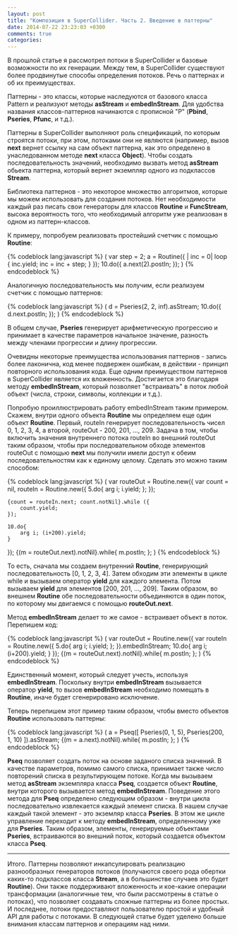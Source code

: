 ```yaml
---
layout: post
title: "Композиция в SuperCollider. Часть 2. Введение в паттерны"
date: 2014-07-22 23:23:03 +0300
comments: true
categories: 
---
```

В прошлой статье я рассмотрел потоки в SuperCollider и базовые возможности по их генерации. Между тем, в SuperCollider существуют более продвинутые способы определения потоков. Речь о паттернах и об их преимуществах.
<!--more-->
Паттерны - это классы, которые наследуются от базового класса Pattern и реализуют методы **asStream** и **embedInStream**. Для удобства названия классов-паттернов начинаются с прописной "P" (**Pbind**, **Pseries**, **Pfunc**, и т.д.). 

Паттерны в SuperCollider выполняют роль спецификаций, по которым строятся потоки, при этом, потоками они не являются (например, вызов **next** вернет ссылку на сам объект паттерна, как это определено в унаследованном методе **next** класса **Object**). Чтобы создать последовательность значений, необходимо вызвать метод **asStream** обьекта паттерна, который вернет экземпляр одного из подклассов **Stream**. 

Библиотека паттернов - это некоторое множество алгоритмов, которые мы можем использовать для создания потоков. Нет необходимости каждый раз писать свои генераторы для классов **Routine** и **FuncStream**, высока вероятность того, что необходимый алгоритм уже реализован в одном из паттерн-классов. 

К примеру, попробуем реализовать простейший счетчик с помощью **Routine**:

{% codeblock lang:javascript %}
(
var step = 2;
a = Routine({
    | inc = 0|
    loop {
        inc.yield;
        inc = inc + step;
    }
});
10.do({ a.next(2).postln; });
)
{% endcodeblock %}

Аналогичную последовательность мы получим, если реализуем счетчик с помощью паттернов:

{% codeblock lang:javascript %}
(
d = Pseries(2, 2, inf).asStream;
10.do({
    d.next.postln;
});
)
{% endcodeblock %}

В общем случае, **Pseries** генерирует арифметическую прогрессию и принимает в качестве параметров начальное значение, разность между членами прогрессии и длину прогреcсии. 

Очевидны некоторые преимущества использования паттернов - запись более лаконична, код менее подвержен ошибкам, в действии - принцип повторного использования кода. Еще одним преимуществом паттернов в SuperCollider является их вложенность. Достигается это благодаря методу **embedInStream**, который позволяет "встраивать" в поток любой объект (числа, строки, символы, коллекции и т.д.).

Попробую проиллюстрировать работу embedInStream таким примером. Скажем, внутри одного объекта **Routine** мы определяем еще один объект **Routine**. Первый, routeIn генерирует последовательность чисел 0, 1, 2, 3, 4, а  второй, routeOut - 200, 201, ..., 209. Задача в том, чтобы включить значения внутреннего потока routeIn во внешний routeOut таким образом, чтобы при последовательном обходе элементов routeOut с помощью **next** мы получили имели доступ к обеим последовательностям как к единому целому. Сделать это можно таким способом:

{% codeblock lang:javascript %}
(
var routeOut = Routine.new({
    var count = nil,
    routeIn = Routine.new({
        5.do{
            arg i; i.yield;
        };
    });
    
    {count = routeIn.next; count.notNil}.while ({
        count.yield;        
    });
    
    10.do{
        arg i; (i+200).yield;
    }
});
{(m = routeOut.next).notNil}.while{
    m.postln;
};
)
{% endcodeblock %}

То есть, сначала мы создаем внутренний **Routine**, генерирующий последовательность [0, 1, 2, 3, 4]. Затем обходим эти элементы в цикле while и вызываем оператор **yield** для каждого элемента. Потом вызываем **yield** для элементов [200, 201, ..., 209]. Таким образом, во внешнем **Routine** обе последовательности объединяются в один поток, по которому мы двигаемся с помощью **routeOut.next**.

Метод **embedInStream** делает то же самое - встраивает объект в поток. Перепишем код: 

{% codeblock lang:javascript %}
(
var routeOut = Routine.new({
    var routeIn = Routine.new({
        5.do{
            arg i; i.yield;
        };
    }).embedInStream;
    10.do{
        arg i; (i+200).yield;
    }
});
{(m = routeOut.next).notNil}.while{
    m.postln;
};
)
{% endcodeblock %}

Единственный момент, который следует учесть, используя **embedInStream**. Поскольку внутри **embedInStream** вызывается оператор **yield**, то вызов **embedInStream** необходимо помещать в **Routine**, иначе будет сгенерировано исключение.

Теперь перепишем этот пример таким образом, чтобы вместо объектов **Routine** использовать паттерны:

{% codeblock lang:javascript %}
(
a = Pseq([
        Pseries(0, 1, 5), 
        Pseries(200, 1, 10)
    ]).asStream;
{(m = a.next).notNil}.while{
    m.postln;
};
)
{% endcodeblock %}

**Pseq** позволяет создать поток на основе заданого списка значений. В качестве параметров, помимо самого списка, принимает также число повторений списка в результирующем потоке. Когда мы вызываем метод **asStream** экземпляра класса **Pseq**, создается объект **Routine**, внутри которого вызывается метод **embedInStream**. Поведение этого метода для **Pseq** определено следующим образом - внутри цикла последовательно извлекается каждый элемент списка. В нашем случае каждый такой элемент - это экземляр класса **Pseries**. В этом же цикле управление переходит к методу **embedInStream**, определенному уже для **Pseries**. Таким образом, элементы, генерируемые объектами **Pseries**, встраиваются во внешний поток, который создается объектом класса **Pseq**. 

---
Итого. Паттерны позволяют инкапсулировать реализацию разнообразных генераторов потоков (получаются своего рода обертки каких-то подклассов класса **Stream**, а в большинстве случаев это будет **Routine**). Они также поддерживают вложенность и кое-какие операции трансформации (аналогичные тем, что были рассмотрены в статье о потоках), что позволяет создавать сложные паттерны из более простых. И последнее, потоки предоставляют пользователю простой и удобный API для работы с потоками. В следующей статье будет уделено больше внимания классам паттернов и операциям над ними.